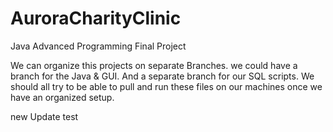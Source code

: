 # AuroraCharityClinic
Java Advanced Programming Final Project


We can organize this projects on separate Branches. we could have a branch for the Java &  GUI.
And a separate branch for our SQL scripts. 
We should all try to be able to pull and run these files on our machines once we have an organized setup.


new Update test
